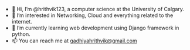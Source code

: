 - 👋 Hi, I’m @hrithvik123, a computer science at the University of Calgary.
- 👀 I’m interested in Networking, Cloud and everything related to the internet.
- 🌱 I’m currently learning web development using Django framework in python.
- 📫 You can reach me at gadhiyahrithvik@gmail.com

<!---
hrithvik123/hrithvik123 is a ✨ special ✨ repository because its `README.md` (this file) appears on your GitHub profile.
You can click the Preview link to take a look at your changes.
--->
